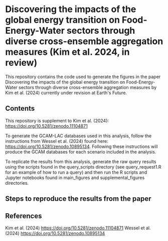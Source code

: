 # Discovering the impacts of the global energy transition on Food-Energy-Water sectors through diverse cross-ensemble aggregation measures (Kim et al. 2024, in review)

This repository contains the code used to generate the figures in the paper Discovering the impacts of the global energy transition on Food-Energy-Water sectors through diverse cross-ensemble aggregation measures by Kim et al. (2024) currently under revision at Earth's Future.

## Contents
This repository is supplement to Kim et al. (2024): https://doi.org/10.5281/zenodo.11104871

To generate the GCAM-LAC databases used in this analysis, follow the instructions from Wessel et al. (2024) found here: https://doi.org/10.5281/zenodo.10895134. 
Following these instructions will produce the GCAM databases for each scenario included in the analysis.

To replicate the results from this analysis, generate the raw query results using the scripts found in the query_scripts directory (see query_request1.R for an example of how to run a query) and then run the R scripts and Jupyter notebooks found in main_figures and supplemental_figures directories.

## Steps to reproduce the results from the paper




## References
Kim et al. (2024) https://doi.org/10.5281/zenodo.11104871
Wessel et al. (2024) https://doi.org/10.5281/zenodo.10895134
